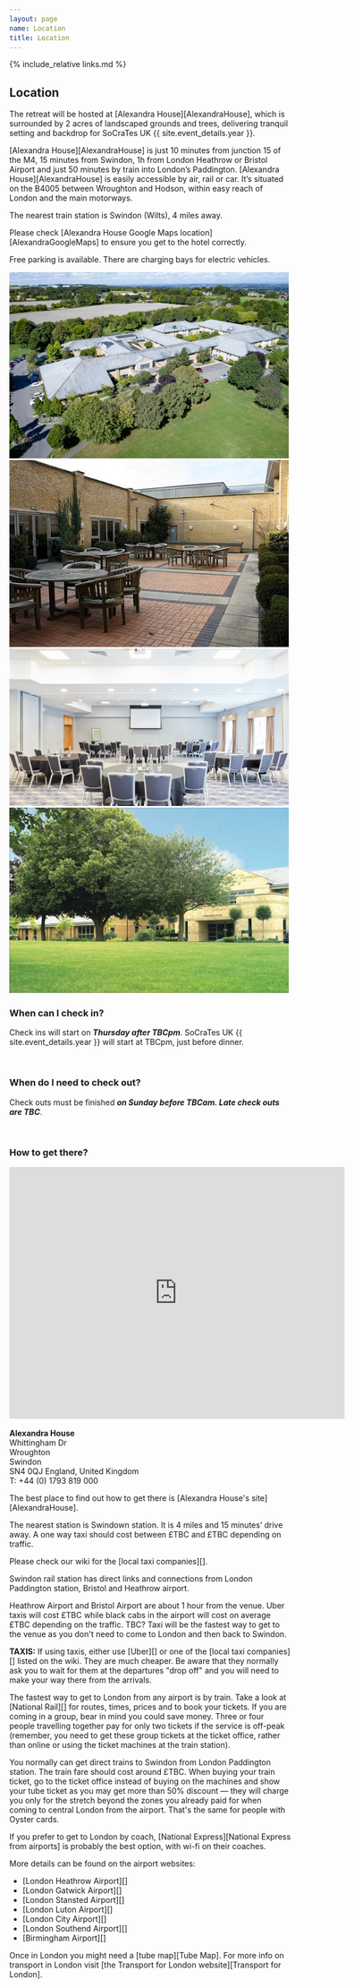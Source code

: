 ```yaml
---
layout: page
name: Location
title: Location
---
```


{% include_relative links.md %}

## Location

The retreat will be hosted at [Alexandra House][AlexandraHouse], which is surrounded by 2 acres of landscaped grounds and trees, delivering tranquil setting and backdrop for SoCraTes UK {{ site.event_details.year }}.

[Alexandra House][AlexandraHouse] is just 10 minutes from junction 15 of the M4, 15 minutes from Swindon, 1h from London Heathrow or Bristol Airport and just 50 minutes by train into London’s Paddington. [Alexandra House][AlexandraHouse] is easily accessible by air, rail or car. It’s situated on the B4005 between Wroughton and Hodson, within easy reach of London and the main motorways.

The nearest train station is Swindon (Wilts), 4 miles away.

Please check [Alexandra House Google Maps location][AlexandraGoogleMaps] to ensure you get to the hotel correctly.

Free parking is available. There are charging bays for electric vehicles.

<div class="conference-location-images">
	<div class="row">
		<div class="col-md-6">
			<img src="img/alexandra/alexandra-house-aerial.jpg" class="thumbnail img-responsive" alt="Alexandra House Hotel - Aerial view showing the building surrounded with trees and some parking places"/>
		</div>
		<div class="col-md-6">
			<img src="img/alexandra/alexandra-courtyard-mini.jpg" class="thumbnail img-responsive" alt="Alexandra House Hotel - One of the courtyards with wooden tables, chairs and parasols"/>
		</div>
	</div>
	<div class="row">
		<div class="col-md-6">
			<img src="img/alexandra/alexandra-house-conference-room.jpg" class="thumbnail img-responsive" alt="Alexandra House Hotel - The main conference room"/>
		</div>
		<div class="col-md-6">
			<img src="img/alexandra/alexandra-external-mini.jpg" class="thumbnail img-responsive" alt="Alexandra House Hotel - View of the main entrance with trees in the foreground"/>
		</div>
	</div>
</div>

### When can I check in?

Check ins will start on ***Thursday after TBCpm***. SoCraTes UK {{ site.event_details.year }} will start at TBCpm, just before dinner.

<br>

### When do I need to check out?

Check outs must be finished ***on Sunday before TBCam. Late check outs are TBC***.

<br>

### How to get there?

<iframe src="https://www.google.com/maps/embed?pb=!1m14!1m8!1m3!1d2483.0401223724616!2d-1.7747757!3d51.5124799!3m2!1i1024!2i768!4f13.1!3m3!1m2!1s0x487144d80350b131%3A0x430f7948ce834367!2sAlexandra%20House!5e0!3m2!1sfr!2suk!4v1668962372052!5m2!1sfr!2suk" width="600" height="450" style="border:0;" allowfullscreen="" loading="lazy" referrerpolicy="no-referrer-when-downgrade"></iframe>

**Alexandra House** <br>
Whittingham Dr<br>
Wroughton<br>
Swindon<br>
SN4 0QJ
England, United Kingdom<br>
T: +44 (0) 1793 819 000

The best place to find out how to get there is [Alexandra House's site][AlexandraHouse].

The nearest station is Swindown station. It is 4 miles and 15 minutes’ drive away. A one way taxi should cost between £TBC and £TBC depending on traffic.

Please check our wiki for the [local taxi companies][].

Swindon rail station has direct links and connections from London Paddington station, Bristol and Heathrow airport.

Heathrow Airport and Bristol Airport are about 1 hour from the venue. Uber taxis will cost £TBC while black cabs in the airport will cost on average £TBC depending on the traffic. TBC? Taxi will be the fastest way to get to the venue as you don't need to come to London and then back to Swindon.

__TAXIS:__ If using taxis, either use [Uber][] or one of the [local taxi companies][] listed on the wiki. They are much cheaper. Be aware that they normally ask you to wait for them at the departures "drop off" and you will need to make your way there from the arrivals. 

The fastest way to get to London from any airport is by train. Take a look at [National Rail][] for routes, times, prices and to book your tickets. If you are coming in a group, bear in mind you could save money. Three or four people travelling together pay for only two tickets if the service is off-peak (remember, you need to get these group tickets at the ticket office, rather than online or using the ticket machines at the train station).

You normally can get direct trains to Swindon from London Paddington station. The train fare should cost around £TBC. When buying your train ticket, go to the ticket office instead of buying on the machines and show your tube ticket as you may get more than 50% discount — they will charge you only for the stretch beyond the zones you already paid for when coming to central London from the airport. That's the same for people with Oyster cards.

If you prefer to get to London by coach, [National Express][National Express from airports] is probably the best option, with wi-fi on their coaches.

More details can be found on the airport websites:

- [London Heathrow Airport][]
- [London Gatwick Airport][]
- [London Stansted Airport][]
- [London Luton Airport][]
- [London City Airport][]
- [London Southend Airport][]
- [Birmingham Airport][]

Once in London you might need a [tube map][Tube Map]. For more info on transport in London visit [the Transport for London website][Transport for London].

